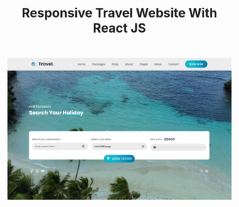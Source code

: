 <html>
<h1 align="center">Responsive Travel Website With React JS</h1>
<br>

![](https://github.com/JessicaTD/Travel-Website/blob/main/cover.png?raw=true)
</html>
